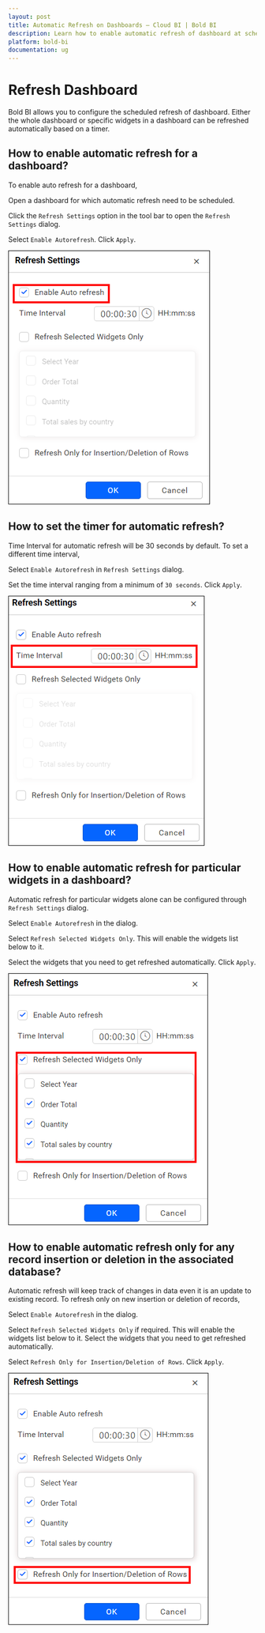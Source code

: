 ```yaml
---
layout: post
title: Automatic Refresh on Dashboards – Cloud BI | Bold BI
description: Learn how to enable automatic refresh of dashboard at scheduled intervals to get latest data in Bold BI Cloud.
platform: bold-bi
documentation: ug
---
```


# Refresh Dashboard

Bold BI allows you to configure the scheduled refresh of dashboard. Either the whole dashboard or specific widgets in a dashboard can be refreshed automatically based on a timer.

## How to enable automatic refresh for a dashboard?

To enable auto refresh for a dashboard, 

Open a dashboard for which automatic refresh need to be scheduled.

Click the `Refresh Settings` option in the tool bar to open the `Refresh Settings` dialog.

Select `Enable Autorefresh`. Click `Apply`.

![Refresh setting](/static/assets/cloud/working-with-dashboards/preview-dashboards/images/refreshsetting.PNG)

## How to set the timer for automatic refresh?

Time Interval for automatic refresh will be 30 seconds by default. To set a different time interval, 

Select `Enable Autorefresh` in `Refresh Settings` dialog.

Set the time interval ranging from a minimum of `30 seconds`. Click `Apply`.

![Time interval](/static/assets/cloud/working-with-dashboards/preview-dashboards/images/refreshsetting_timeinterval.PNG)

## How to enable automatic refresh for particular widgets in a dashboard?

Automatic refresh for particular widgets alone can be configured through `Refresh Settings` dialog.

Select `Enable Autorefresh` in the dialog.

Select `Refresh Selected Widgets Only`. This will enable the widgets list below to it.

Select the widgets that you need to get refreshed automatically. Click `Apply`.

![Selected widget](/static/assets/cloud/working-with-dashboards/preview-dashboards/images/refreshsetting_selectedwidget.PNG)

## How to enable automatic refresh only for any record insertion or deletion in the associated database?

Automatic refresh will keep track of changes in data even it is an update to existing record. To refresh only on new insertion or deletion of records,

Select `Enable Autorefresh` in the dialog.

Select `Refresh Selected Widgets Only` if required. This will enable the widgets list below to it. Select the widgets that you need to get refreshed automatically. 

Select `Refresh Only for Insertion/Deletion of Rows`. Click `Apply`.

![Insert or delete rows](/static/assets/cloud/working-with-dashboards/preview-dashboards/images/refreshsetting_insertionordeletingofrows.PNG)

